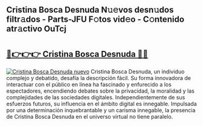 ## Cristina Bosca Desnuda N𝚞𝚎vos desn𝚞dos filtr𝚊dos - Parts-JFU F𝚘tos vid𝚎o - C𝚘ntenido atr𝚊ctivo OuTcj

# <h2><a href="http://mb756n.tromn.icu/?c=Cristina+Bosca+Desnuda">🔗👉👉👉 Cristina Bosca Desnuda 🔗🔗</a></h2>

[![Cristina Bosca Desnuda nuevo](https://i.imgur.com/pEAQMta.gif)](http://mb756n.tromn.icu/?c=Cristina+Bosca+Desnuda)
Cristina Bosca Desnuda, un individuo complejo y debatido, desafía la descripción fácil. Su forma innovadora de interactuar con el público en línea ha fascinado y enfurecido a los espectadores, encendiendo debates sobre la privacidad, la moralidad y las complejidades de las sociedades digitales. Independientemente de sus esfuerzos futuros, su influencia en el ámbito digital es innegable. Impulsada por una determinación inquebrantable y un carisma innegable, la presencia de Cristina Bosca Desnuda en el universo virtual no tiene paralelo.
